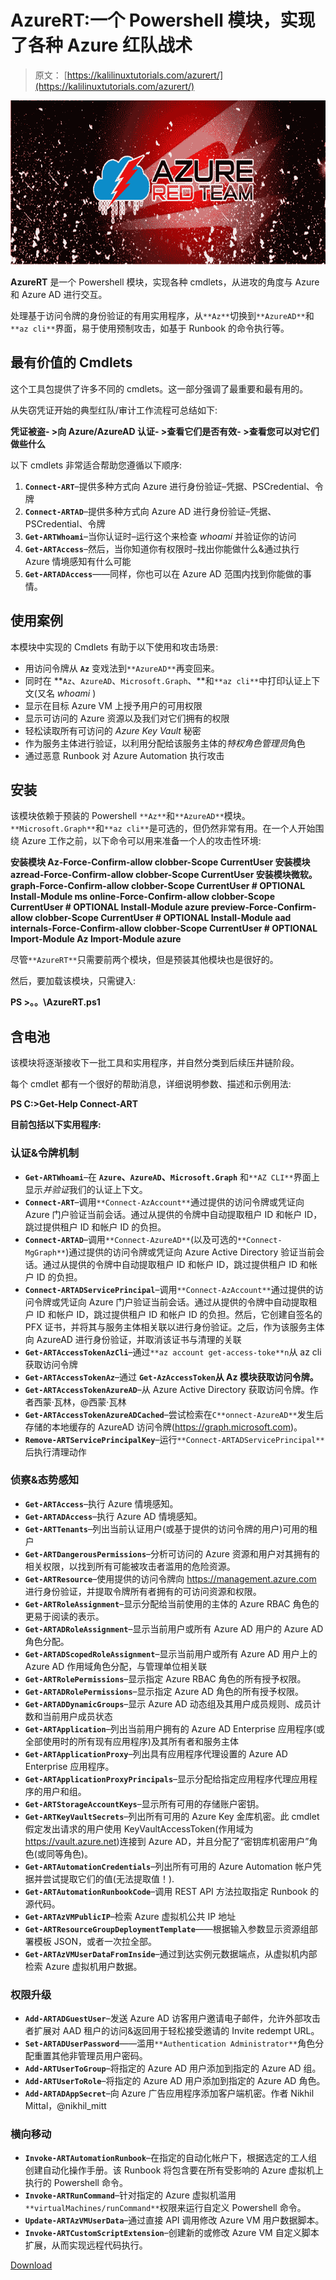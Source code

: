 # AzureRT:一个 Powershell 模块，实现了各种 Azure 红队战术

> 原文： [https://kalilinuxtutorials.com/azurert/](https://kalilinuxtutorials.com/azurert/)

[![](img//6b703f9c09398c88471777d9b16c8caf.png)](https://blogger.googleusercontent.com/img/b/R29vZ2xl/AVvXsEiNB2Xfb9CkYuXZ0reJFhqTFgNI6xRx4IUHwcFvG2YBFM8rDbU5mcRcXm-zr10C6bWLYeG7O8Dym692SqORxWZ0JGUP1RWY2jxxcPnyaZQ69BbN-WDPl9jnU7qtXbIy4VIjqaAmouv5zHjk3pljNuoEjrWBSTXtgPbiHGp4Y0hdr2AdId1hq7BYEGzS/s728/azure_redteam%20(2).png)

**AzureRT** 是一个 Powershell 模块，实现各种 cmdlets，从进攻的角度与 Azure 和 Azure AD 进行交互。

处理基于访问令牌的身份验证的有用实用程序，从`**Az**`切换到`**AzureAD**`和`**az cli**`界面，易于使用预制攻击，如基于 Runbook 的命令执行等。

## 最有价值的 Cmdlets

这个工具包提供了许多不同的 cmdlets。这一部分强调了最重要和最有用的。

从失窃凭证开始的典型红队/审计工作流程可总结如下:

**凭证被盗- >向 Azure/AzureAD 认证- >查看它们是否有效- >查看您可以对它们做些什么**

以下 cmdlets 非常适合帮助您遵循以下顺序:

1.  **`Connect-ART`**–提供多种方式向 Azure 进行身份验证–凭据、PSCredential、令牌
2.  **`Connect-ARTAD`**–提供多种方式向 Azure AD 进行身份验证–凭据、PSCredential、令牌
3.  **`Get-ARTWhoami`**–当你认证时–运行这个来检查 *whoami* 并验证你的访问
4.  **`Get-ARTAccess`**–然后，当你知道你有权限时–找出你能做什么&通过执行 Azure 情境感知有什么可能
5.  **`Get-ARTADAccess`**——同样，你也可以在 Azure AD 范围内找到你能做的事情。

## 使用案例

本模块中实现的 Cmdlets 有助于以下使用和攻击场景:

*   用访问令牌从 **`Az`** 变戏法到`**AzureAD**`再变回来。
*   同时在 **`Az`、`AzureAD`、`Microsoft.Graph`、**和`**az cli**`中打印认证上下文(又名 *whoami* )
*   显示在目标 Azure VM 上授予用户的可用权限
*   显示可访问的 Azure 资源以及我们对它们拥有的权限
*   轻松读取所有可访问的 *Azure Key Vault* 秘密
*   作为服务主体进行验证，以利用分配给该服务主体的*特权角色管理员*角色
*   通过恶意 Runbook 对 Azure Automation 执行攻击

## 安装

该模块依赖于预装的 Powershell `**Az**`和`**AzureAD**`模块。`**Microsoft.Graph**`和`**az cli**`是可选的，但仍然非常有用。在一个人开始围绕 Azure 工作之前，以下命令可以用来准备一个人的攻击性环境:

**安装模块 Az-Force-Confirm-allow clobber-Scope CurrentUser
安装模块 azread-Force-Confirm-allow clobber-Scope CurrentUser
安装模块微软。graph-Force-Confirm-allow clobber-Scope CurrentUser # OPTIONAL
Install-Module ms online-Force-Confirm-allow clobber-Scope CurrentUser # OPTIONAL
Install-Module azure preview-Force-Confirm-allow clobber-Scope CurrentUser # OPTIONAL
Install-Module aad internals-Force-Confirm-allow clobber-Scope CurrentUser # OPTIONAL
Import-Module Az
Import-Module azure**

尽管`**AzureRT**`只需要前两个模块，但是预装其他模块也是很好的。

然后，要加载该模块，只需键入:

**PS >。。\AzureRT.ps1**

## 含电池

该模块将逐渐接收下一批工具和实用程序，并自然分类到后续压井链阶段。

每个 cmdlet 都有一个很好的帮助消息，详细说明参数、描述和示例用法:

**PS C:>Get-Help Connect-ART**

**目前包括以下实用程序:**

### 认证&令牌机制

*   **`Get-ARTWhoami`**–在 **`Azure`、`AzureAD`、`Microsoft.Graph`** 和`**AZ CLI**`界面上显示*并验证*我们的认证上下文。
*   **`Connect-ART`**–调用`**Connect-AzAccount**`通过提供的访问令牌或凭证向 Azure 门户验证当前会话。通过从提供的令牌中自动提取租户 ID 和帐户 ID，跳过提供租户 ID 和帐户 ID 的负担。
*   **`Connect-ARTAD`**–调用`**Connect-AzureAD**`(以及可选的`**Connect-MgGraph**`)通过提供的访问令牌或凭证向 Azure Active Directory 验证当前会话。通过从提供的令牌中自动提取租户 ID 和帐户 ID，跳过提供租户 ID 和帐户 ID 的负担。
*   **`Connect-ARTADServicePrincipal`**–调用`**Connect-AzAccount**`通过提供的访问令牌或凭证向 Azure 门户验证当前会话。通过从提供的令牌中自动提取租户 ID 和帐户 ID，跳过提供租户 ID 和帐户 ID 的负担。然后，它创建自签名的 PFX 证书，并将其与服务主体相关联以进行身份验证。之后，作为该服务主体向 AzureAD 进行身份验证，并取消该证书与清理的关联
*   **`Get-ARTAccessTokenAzCli`**–通过`**az account get-access-toke**n`从 az cli 获取访问令牌
*   **`Get-ARTAccessTokenAz`**–通过 **`Get-AzAccessToken`从 Az 模块获取访问令牌。**
*   **`Get-ARTAccessTokenAzureAD`**–从 Azure Active Directory 获取访问令牌。作者西蒙·瓦林，@西蒙·瓦林
*   **`Get-ARTAccessTokenAzureADCached`**–尝试检索在`C**onnect-AzureAD**`发生后存储的本地缓存的 AzureAD 访问令牌(https://graph.microsoft.com)。
*   **`Remove-ARTServicePrincipalKey`**–运行`**Connect-ARTADServicePrincipal**`后执行清理动作

### 侦察&态势感知

*   **`Get-ARTAccess`**–执行 Azure 情境感知。
*   **`Get-ARTADAccess`**–执行 Azure AD 情境感知。
*   **`Get-ARTTenants`**–列出当前认证用户(或基于提供的访问令牌的用户)可用的租户
*   **`Get-ARTDangerousPermissions`**–分析可访问的 Azure 资源和用户对其拥有的相关权限，以找到所有可能被攻击者滥用的危险资源。
*   **`Get-ARTResource`**–使用提供的访问令牌向 https://management.azure.com 进行身份验证，并提取令牌所有者拥有的可访问资源和权限。
*   **`Get-ARTRoleAssignment`**–显示分配给当前使用的主体的 Azure RBAC 角色的更易于阅读的表示。
*   **`Get-ARTADRoleAssignment`**–显示当前用户或所有 Azure AD 用户的 Azure AD 角色分配。
*   **`Get-ARTADScopedRoleAssignment`**–显示当前用户或所有 Azure AD 用户上的 Azure AD 作用域角色分配，与管理单位相关联
*   **`Get-ARTRolePermissions`**–显示指定 Azure RBAC 角色的所有授予权限。
*   **`Get-ARTADRolePermissions`**–显示指定 Azure AD 角色的所有授予权限。
*   **`Get-ARTADDynamicGroups`**–显示 Azure AD 动态组及其用户成员规则、成员计数和当前用户成员状态
*   **`Get-ARTApplication`**–列出当前用户拥有的 Azure AD Enterprise 应用程序(或全部使用时的所有现有应用程序)及其所有者和服务主体
*   **`Get-ARTApplicationProxy`**–列出具有应用程序代理设置的 Azure AD Enterprise 应用程序。
*   **`Get-ARTApplicationProxyPrincipals`**–显示分配给指定应用程序代理应用程序的用户和组。
*   **`Get-ARTStorageAccountKeys`**–显示所有可用的存储账户密钥。
*   **`Get-ARTKeyVaultSecrets`**–列出所有可用的 Azure Key 金库机密。此 cmdlet 假定发出请求的用户使用 KeyVaultAccessToken(作用域为 https://vault.azure.net)连接到 Azure AD，并且分配了“密钥库机密用户”角色(或同等角色)。
*   **`Get-ARTAutomationCredentials`**–列出所有可用的 Azure Automation 帐户凭据并尝试提取它们的值(无法提取值！).
*   **`Get-ARTAutomationRunbookCode`**–调用 REST API 方法拉取指定 Runbook 的源代码。
*   **`Get-ARTAzVMPublicIP`**–检索 Azure 虚拟机公共 IP 地址
*   **`Get-ARTResourceGroupDeploymentTemplate`**——根据输入参数显示资源组部署模板 JSON，或者一次拉全部。
*   **`Get-ARTAzVMUserDataFromInside`**–通过到达实例元数据端点，从虚拟机内部检索 Azure 虚拟机用户数据。

### 权限升级

*   **`Add-ARTADGuestUser`**–发送 Azure AD 访客用户邀请电子邮件，允许外部攻击者扩展对 AAD 租户的访问&返回用于轻松接受邀请的 Invite redempt URL。
*   **`Set-ARTADUserPassword`**——滥用`**Authentication Administrator**`角色分配重置其他非管理员用户密码。
*   **`Add-ARTUserToGroup`**–将指定的 Azure AD 用户添加到指定的 Azure AD 组。
*   **`Add-ARTUserToRole`**–将指定的 Azure AD 用户添加到指定的 Azure AD 角色。
*   **`Add-ARTADAppSecret`**–向 Azure 广告应用程序添加客户端机密。作者 Nikhil Mittal，@nikhil_mitt

### 横向移动

*   **`Invoke-ARTAutomationRunbook`**–在指定的自动化帐户下，根据选定的工人组创建自动化操作手册。该 Runbook 将包含要在所有受影响的 Azure 虚拟机上执行的 Powershell 命令。
*   **`Invoke-ARTRunCommand`**–针对指定的 Azure 虚拟机滥用`**virtualMachines/runCommand**`权限来运行自定义 Powershell 命令。
*   **`Update-ARTAzVMUserData`**–通过直接 API 调用修改 Azure VM 用户数据脚本。
*   **`Invoke-ARTCustomScriptExtension`**–创建新的或修改 Azure VM 自定义脚本扩展，从而实现远程代码执行。

[Download](https://github.com/mgeeky/AzureRT)